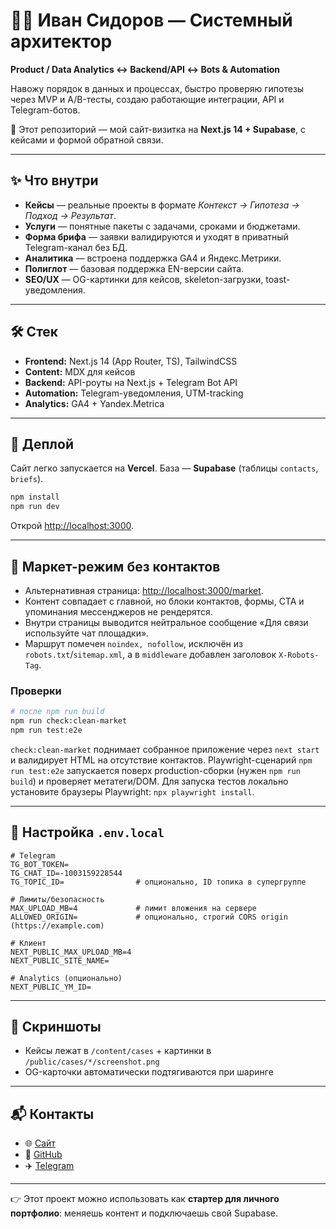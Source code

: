 

# 🧑‍💻 Иван Сидоров — Системный архитектор

**Product / Data Analytics ↔ Backend/API ↔ Bots & Automation**

Навожу порядок в данных и процессах, быстро проверяю гипотезы через MVP и A/B-тесты, создаю работающие интеграции, API и Telegram-ботов.

🚀 Этот репозиторий — мой сайт-визитка на **Next.js 14 + Supabase**, с кейсами и формой обратной связи.

---

## ✨ Что внутри

* **Кейсы** — реальные проекты в формате *Контекст → Гипотеза → Подход → Результат*.
* **Услуги** — понятные пакеты с задачами, сроками и бюджетами.
* **Форма брифа** — заявки валидируются и уходят в приватный Telegram-канал без БД.
* **Аналитика** — встроена поддержка GA4 и Яндекс.Метрики.
* **Полиглот** — базовая поддержка EN-версии сайта.
* **SEO/UX** — OG-картинки для кейсов, skeleton-загрузки, toast-уведомления.

---

## 🛠 Стек

* **Frontend:** Next.js 14 (App Router, TS), TailwindCSS
* **Content:** MDX для кейсов
* **Backend:** API-роуты на Next.js + Telegram Bot API
* **Automation:** Telegram-уведомления, UTM-tracking
* **Analytics:** GA4 + Yandex.Metrica

---

## 🚀 Деплой

Сайт легко запускается на **Vercel**.
База — **Supabase** (таблицы `contacts`, `briefs`).

```bash
npm install
npm run dev
```

Открой [http://localhost:3000](http://localhost:3000).

---

## 🧼 Маркет-режим без контактов

* Альтернативная страница: [http://localhost:3000/market](http://localhost:3000/market).
* Контент совпадает с главной, но блоки контактов, формы, CTA и упоминания мессенджеров не рендерятся.
* Внутри страницы выводится нейтральное сообщение «Для связи используйте чат площадки».
* Маршрут помечен `noindex, nofollow`, исключён из `robots.txt`/`sitemap.xml`, а в `middleware` добавлен заголовок `X-Robots-Tag`.

### Проверки

```bash
# после npm run build
npm run check:clean-market
npm run test:e2e
```

`check:clean-market` поднимает собранное приложение через `next start` и валидирует HTML на отсутствие контактов.
Playwright-сценарий `npm run test:e2e` запускается поверх production-сборки (нужен `npm run build`) и проверяет метатеги/DOM.
Для запуска тестов локально установите браузеры Playwright: `npx playwright install`.

---

## 🔑 Настройка `.env.local`

```env
# Telegram
TG_BOT_TOKEN=
TG_CHAT_ID=-1003159228544
TG_TOPIC_ID=                # опционально, ID топика в супергруппе

# Лимиты/безопасность
MAX_UPLOAD_MB=4             # лимит вложения на сервере
ALLOWED_ORIGIN=             # опционально, строгий CORS origin (https://example.com)

# Клиент
NEXT_PUBLIC_MAX_UPLOAD_MB=4
NEXT_PUBLIC_SITE_NAME=

# Analytics (опционально)
NEXT_PUBLIC_YM_ID=
```

---

## 📸 Скриншоты

* Кейсы лежат в `/content/cases` + картинки в `/public/cases/*/screenshot.png`
* OG-карточки автоматически подтягиваются при шаринге

---

## 📬 Контакты

* 🌐 [Сайт](https://your-domain.com)
* 💼 [GitHub](https://github.com/IDSidorov-data)
* ✈️ [Telegram](https://t.me/IDSidorov_data)

---

👉 Этот проект можно использовать как **стартер для личного портфолио**: меняешь контент и подключаешь свой Supabase.


